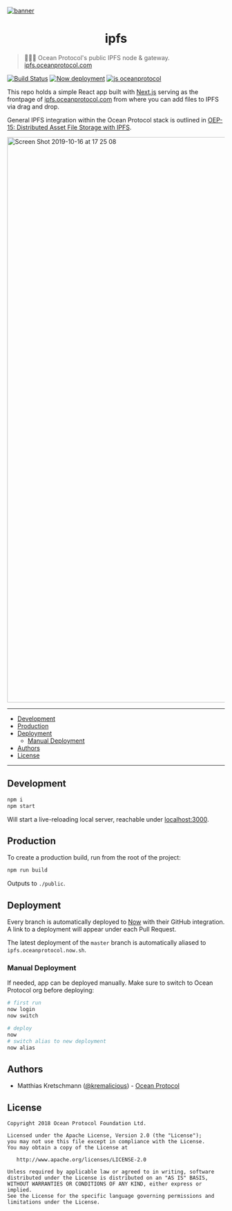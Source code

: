 [![banner](https://raw.githubusercontent.com/oceanprotocol/art/master/github/repo-banner%402x.png)](https://oceanprotocol.com)

<h1 align="center">ipfs</h1>

> 👩🏽‍🚀 Ocean Protocol's public IPFS node & gateway.
> [ipfs.oceanprotocol.com](https://ipfs.oceanprotocol.com)

[![Build Status](https://flat.badgen.net/travis/oceanprotocol/ipfs?icon=travis)](https://travis-ci.com/oceanprotocol/ipfs)
[![Now deployment](https://flat.badgen.net/badge/now/auto-deployment/21c4dd?icon=now)](https://zeit.co/oceanprotocol/ipfs)
[![js oceanprotocol](https://flat.badgen.net/badge/js/oceanprotocol/7b1173)](https://github.com/oceanprotocol/eslint-config-oceanprotocol)

This repo holds a simple React app built with [Next.js](https://nextjs.org) serving as the frontpage of [ipfs.oceanprotocol.com](https://ipfs.oceanprotocol.com) from where you can add files to IPFS via drag and drop.

General IPFS integration within the Ocean Protocol stack is outlined in [OEP-15: Distributed Asset File Storage with IPFS](https://github.com/oceanprotocol/OEPs/tree/master/15).

<img width="1308" alt="Screen Shot 2019-10-16 at 17 25 08" src="https://user-images.githubusercontent.com/90316/66933885-f8d4ab80-f039-11e9-846e-91e549c2dbd2.png">

---

- [Development](#development)
- [Production](#production)
- [Deployment](#deployment)
  - [Manual Deployment](#manual-deployment)
- [Authors](#authors)
- [License](#license)

---

## Development

```bash
npm i
npm start
```

Will start a live-reloading local server, reachable under [localhost:3000](http://localhost:3000).

## Production

To create a production build, run from the root of the project:

```bash
npm run build
```

Outputs to `./public`.

## Deployment

Every branch is automatically deployed to [Now](https://zeit.co/now) with their GitHub integration. A link to a deployment will appear under each Pull Request.

The latest deployment of the `master` branch is automatically aliased to `ipfs.oceanprotocol.now.sh`.

### Manual Deployment

If needed, app can be deployed manually. Make sure to switch to Ocean Protocol org before deploying:

```bash
# first run
now login
now switch

# deploy
now
# switch alias to new deployment
now alias
```

## Authors

- Matthias Kretschmann ([@kremalicious](https://github.com/kremalicious)) - [Ocean Protocol](https://oceanprotocol.com)

## License

```
Copyright 2018 Ocean Protocol Foundation Ltd.

Licensed under the Apache License, Version 2.0 (the "License");
you may not use this file except in compliance with the License.
You may obtain a copy of the License at

   http://www.apache.org/licenses/LICENSE-2.0

Unless required by applicable law or agreed to in writing, software
distributed under the License is distributed on an "AS IS" BASIS,
WITHOUT WARRANTIES OR CONDITIONS OF ANY KIND, either express or implied.
See the License for the specific language governing permissions and
limitations under the License.
```
